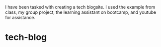 I have been tasked with creating a tech blogsite. I used the example from class, my group project, the learning assistant on bootcamp, and youtube for assistance.


# tech-blog